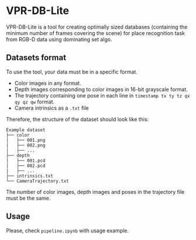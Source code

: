 # VPR-DB-Lite
VPR-DB-Lite is a tool for creating optimally sized databases 
(containing the minimum number of frames covering the scene) 
for place recognition task from RGB-D data using dominating set algo.

## Datasets format
To use the tool, your data must be in a specific format.
* Color images in any format.
* Depth images corresponding to color images in 16-bit grayscale format.
* The trajectory containing one pose in each line in `timestamp tx ty tz qx qy qz qw` format.
* Camera intrinsics as a `.txt` file

Therefore, the structure of the dataset should look like this:
```
Example dataset
├── color
|   ├── 001.png
|   ├── 002.png
|   ├── ...
├── depth
|   ├── 001.pcd
|   ├── 002.pcd
|   ├── ...
├── intrinsics.txt
└── CameraTrajectory.txt
```
The number of color images, depth images and poses 
in the trajectory file must be the same.

## Usage
Please, check `pipeline.ipynb` with usage example.